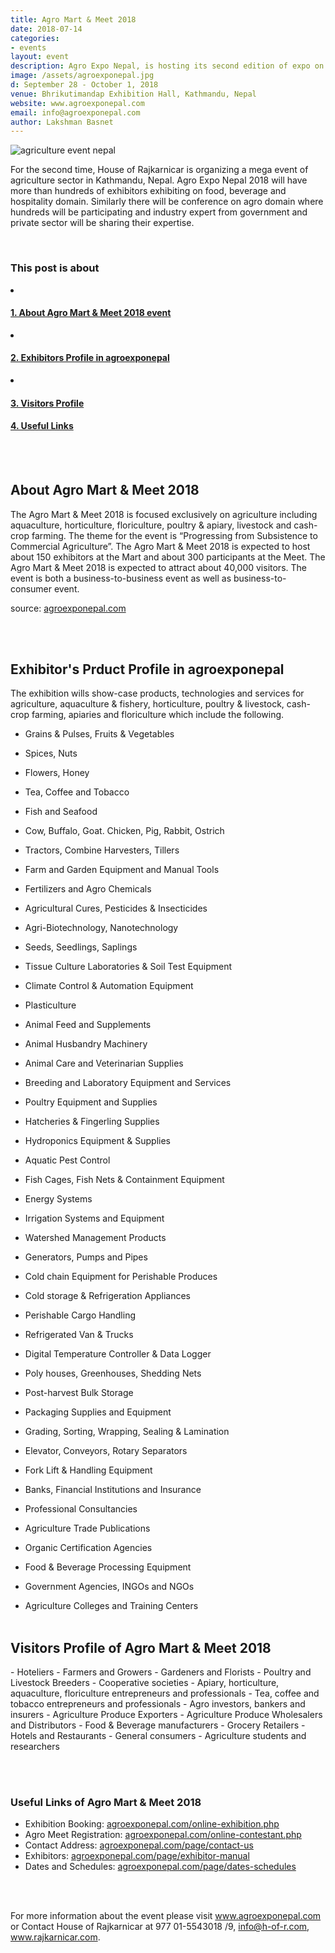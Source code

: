```yaml
---
title: Agro Mart & Meet 2018
date: 2018-07-14
categories:
- events
layout: event
description: Agro Expo Nepal, is hosting its second edition of expo on title Agro Mart & Meet 2018 in Bhrikutimandap, Kathmandu, Nepal from Sept 28 - Oct 1.
image: /assets/agroexponepal.jpg
d: September 28 - October 1, 2018
venue: Bhrikutimandap Exhibition Hall, Kathmandu, Nepal
website: www.agroexponepal.com
email: info@agroexponepal.com
author: Lakshman Basnet
---
```


<img data-src="/assets/agroexponepal1.jpg" class="lazyload" alt="agriculture event nepal">


For the second time, House of Rajkarnicar is organizing a mega event of agriculture sector in Kathmandu, Nepal. Agro Expo Nepal 2018 will have more than hundreds of exhibitors exhibiting on food, beverage and hospitality domain. Similarly there will be conference on agro domain where hundreds will be participating and industry expert from government and private sector will be sharing their expertise.

<br>

<div class="row">
<div class="col-md-6 sm-5 xs-5 tableofcontent">
	<h3 class="rhre">This post is about</h3>
	<li class="hre"><a href="#1"><h4>1. About Agro Mart & Meet 2018 event</h4></a></li>
	<li class="hre"><a href="#2"><h4>2. Exhibitors Profile in agroexponepal</h4></a></li>
	<li class="hre"><a href="#3"><h4>3. Visitors Profile</h4></a></li>
	<a href="#4"><h4>4. Useful Links</h4></a>

</div>

</div>
<br><br>
<a name="1"></a>

<h2 class="rhre">About Agro Mart & Meet 2018</h2>
The Agro Mart & Meet 2018 is focused exclusively on agriculture including aquaculture, horticulture, floriculture, poultry & apiary, livestock and cash-crop farming. The theme for the event is “Progressing from Subsistence to Commercial Agriculture”. The Agro Mart & Meet 2018 is expected to host about 150 exhibitors at the Mart and about 300 participants at the Meet. 
The Agro Mart & Meet 2018 is expected to attract about 40,000 visitors. The event is both a business-to-business event as well as business-to-consumer event.
 
source: <a href="http://agroexponepal.com">agroexponepal.com</a>
<a name="2"></a>

<br><br>
<h2 class="rhre"> Exhibitor's Prduct Profile in agroexponepal</h2>
The exhibition wills show-case products, technologies and services for agriculture, aquaculture & fishery, horticulture, poultry & livestock, cash-crop farming, apiaries and floriculture which include the following.

- Grains & Pulses, Fruits & Vegetables
- Spices, Nuts
- Flowers, Honey
- Tea, Coffee and Tobacco
- Fish and Seafood
- Cow, Buffalo, Goat. Chicken, Pig, Rabbit, Ostrich

- Tractors, Combine Harvesters, Tillers
- Farm and Garden Equipment and Manual Tools
- Fertilizers and Agro Chemicals
- Agricultural Cures, Pesticides & Insecticides
- Agri-Biotechnology, Nanotechnology
- Seeds, Seedlings, Saplings
- Tissue Culture Laboratories & Soil Test Equipment
- Climate Control & Automation Equipment
- Plasticulture

- Animal Feed and Supplements
- Animal Husbandry Machinery
- Animal Care and Veterinarian Supplies
- Breeding and Laboratory Equipment and Services
- Poultry Equipment and Supplies
- Hatcheries & Fingerling Supplies

- Hydroponics Equipment & Supplies
- Aquatic Pest Control
- Fish Cages, Fish Nets & Containment Equipment

- Energy Systems
- Irrigation Systems and Equipment
- Watershed Management Products
- Generators, Pumps and Pipes
- Cold chain Equipment for Perishable Produces
- Cold storage & Refrigeration Appliances
- Perishable Cargo Handling
- Refrigerated Van & Trucks
- Digital Temperature Controller & Data Logger
- Poly houses, Greenhouses, Shedding Nets
- Post-harvest Bulk Storage
- Packaging Supplies and Equipment
- Grading, Sorting, Wrapping, Sealing & Lamination
- Elevator, Conveyors, Rotary Separators
- Fork Lift & Handling Equipment
- Banks, Financial Institutions and Insurance
- Professional Consultancies
- Agriculture Trade Publications
- Organic Certification Agencies
- Food & Beverage Processing Equipment
- Government Agencies, INGOs and NGOs
- Agriculture Colleges and Training Centers
<a name="3"></a>
<br><br>
<h2 class="rhre">Visitors Profile of Agro Mart & Meet 2018</h2>
 - Hoteliers
- Farmers and Growers
- Gardeners and Florists
- Poultry and Livestock Breeders
- Cooperative societies
- Apiary, horticulture, aquaculture, floriculture entrepreneurs and professionals
- Tea, coffee and tobacco entrepreneurs and professionals
- Agro investors, bankers and insurers
- Agriculture Produce Exporters
- Agriculture Produce Wholesalers and Distributors
- Food & Beverage manufacturers
- Grocery Retailers
- Hotels and Restaurants
- General consumers
- Agriculture students and researchers

<a name="4"></a>
<br><br>
<h3 class="rhre"> Useful Links of Agro Mart & Meet 2018</h3>

- Exhibition Booking: <a href="http://agroexponepal.com/online-exhibition.php">agroexponepal.com/online-exhibition.php</a>
- Agro Meet Registration: <a href="http://agroexponepal.com/online-contestant.php">agroexponepal.com/online-contestant.php</a>
- Contact Address: <a href="http://agroexponepal.com/page/contact-us">agroexponepal.com/page/contact-us</a>
- Exhibitors: <a href="http://agroexponepal.com/page/exhibitor-manual">agroexponepal.com/page/exhibitor-manual</a>
- Dates and Schedules: <a href="http://agroexponepal.com/page/dates-schedules">agroexponepal.com/page/dates-schedules</a>

<br><br>

For more information about the event please visit www.agroexponepal.com or Contact House of Rajkarnicar at 977 01-5543018 /9, info@h-of-r.com, www.rajkarnicar.com.
